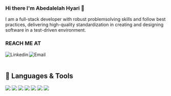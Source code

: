 ### Hi there I'm Abedalelah Hyari 👋
I am a full-stack developer with robust problemsolving
skills and follow best practices, delivering
high-quality standardization in creating and
designing software in a test-driven environment.

### REACH ME AT
[<img align="left" alt="Linkedin" src="https://img.shields.io/badge/LinkedIn-0077B5?style=for-the-badge&logo=linkedin&logoColor=white" />](https://www.linkedin.com/in/abedalelah-hyari/)
[<img align="left" alt="Email" src="https://img.shields.io/badge/Gmail-D14836?style=for-the-badge&logo=gmail&logoColor=white" />](abedalelah.hyari@gmail.com)



<br />
<br />

## 🧰 Languages & Tools
![](https://img.shields.io/badge/Markdown-000000?style=for-the-badge&logo=markdown&logoColor=white)
![](https://img.shields.io/badge/JavaScript-F7DF1E?style=for-the-badge&logo=javascript&logoColor=black)
![](https://img.shields.io/badge/HTML5-E34F26?style=for-the-badge&logo=html5&logoColor=white)
![](https://img.shields.io/badge/CSS3-1572B6?style=for-the-badge&logo=css3&logoColor=white)
![](https://img.shields.io/badge/C%2B%2B-00599C?style=for-the-badge&logo=c%2B%2B&logoColor=white)
![](https://img.shields.io/badge/PostgreSQL-316192?style=for-the-badge&logo=postgresql&logoColor=white)
![](https://img.shields.io/badge/Figma-F24E1E?style=for-the-badge&logo=figma&logoColor=white)
 
<!--
**AbedalelahHyari/AbedalelahHyari** is a ✨ _special_ ✨ repository because its `README.md` (this file) appears on your GitHub profile.

Here are some ideas to get you started:

- 🔭 I’m currently working on ...
- 🌱 I’m currently learning ...
- 👯 I’m looking to collaborate on ...
- 🤔 I’m looking for help with ...
- 💬 Ask me about ...
- 📫 How to reach me: ...
- 😄 Pronouns: ...
- ⚡ Fun fact: ...
-->
